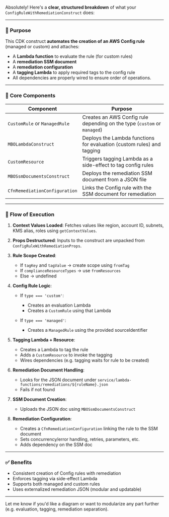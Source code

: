 Absolutely! Here's a **clear, structured breakdown** of what your `ConfigRuleWithRemediationConstruct` does:

---

### 🔧 **Purpose**

This CDK construct **automates the creation of an AWS Config rule** (managed or custom) and attaches:

* A **Lambda function** to evaluate the rule (for custom rules)
* A **remediation SSM document**
* A **remediation configuration**
* A **tagging Lambda** to apply required tags to the config rule
* All dependencies are properly wired to ensure order of operations.

---

### 🧱 **Core Components**

| Component                     | Purpose                                                                  |
| ----------------------------- | ------------------------------------------------------------------------ |
| `CustomRule` or `ManagedRule` | Creates an AWS Config rule depending on the type (`custom` or `managed`) |
| `MBOLambdaConstruct`          | Deploys the Lambda functions for evaluation (custom rules) and tagging   |
| `CustomResource`              | Triggers tagging Lambda as a side-effect to tag config rules             |
| `MBOSsmDocumentsConstruct`    | Deploys the remediation SSM document from a JSON file                    |
| `CfnRemediationConfiguration` | Links the Config rule with the SSM document for remediation              |

---

### 🔁 **Flow of Execution**

1. **Context Values Loaded**: Fetches values like region, account ID, subnets, KMS alias, roles using `getContextValues`.

2. **Props Destructured**: Inputs to the construct are unpacked from `ConfigRuleWithRemediationProps`.

3. **Rule Scope Created**:

   * If `tagKey` and `tagValue` → create scope using `fromTag`
   * If `complianceResourceTypes` → use `fromResources`
   * Else → undefined

4. **Config Rule Logic**:

   * If `type === 'custom'`:

     * Creates an evaluation Lambda
     * Creates a `CustomRule` using that Lambda
   * If `type === 'managed'`:

     * Creates a `ManagedRule` using the provided sourceIdentifier

5. **Tagging Lambda + Resource**:

   * Creates a Lambda to tag the rule
   * Adds a `CustomResource` to invoke the tagging
   * Wires dependencies (e.g. tagging waits for rule to be created)

6. **Remediation Document Handling**:

   * Looks for the JSON document under `service/lambda-functions/remediations/${ruleName}.json`
   * Fails if not found

7. **SSM Document Creation**:

   * Uploads the JSON doc using `MBOSsmDocumentsConstruct`

8. **Remediation Configuration**:

   * Creates a `CfnRemediationConfiguration` linking the rule to the SSM document
   * Sets concurrency/error handling, retries, parameters, etc.
   * Adds dependency on the SSM doc

---

### ✅ **Benefits**

* Consistent creation of Config rules with remediation
* Enforces tagging via side-effect Lambda
* Supports both managed and custom rules
* Uses externalized remediation JSON (modular and updatable)

---

Let me know if you'd like a diagram or want to modularize any part further (e.g. evaluation, tagging, remediation separation).
